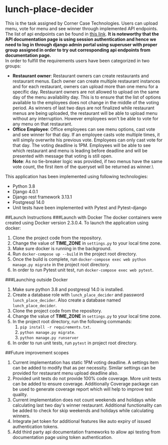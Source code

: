 # lunch-place-decider
This is the task assigned by Corner Case Technologies. Users can upload menu, vote for menu and see winner through 
implemented API endpoints. The list of api endpoints can be found in [this link](http://127.0.0.1:8000/api-docs/). 
**It is noteworthy that the API documentation page is using session authentication and hence we need to log in through 
django admin portal using superuser with proper group assigned in order to try out corresponding api endpoints from 
documentation page.**  
In order to fulfill the requirements users have been categorized in two groups: 
- **Restaurant owner**: Restaurant owners can create restaurants and restaurant menus. Each owner can create multiple 
restaurant instances and for each restaurant, owners can upload more than one menu for a specific day. Restaurant owners
are not allowed to upload  on the same day of the menu availability day. This is to ensure that the list of options 
available to the employees does not change in the middle of the voting period. As winners of last two days are not 
finalized while restaurant menus are being uploaded, the restaurant will be able to upload menu without any interruption.
However employees won't be able to vote for any menu on that restaurant. 
- **Office Employee**: Office employees can see menu options, cast vote and see winner for that day. If an employee
casts vote multiple times, it will simply overwrite his previous vote. Employees can only cast vote for that day. 
The voting deadline is 1PM. Employees will be able to see which restaurant and menu is leading before deadline and will
be presented with message that voting is still open.\
**Note**: As no tie-breaker logic was provided, if two menus have the same vote count, the first item of the queryset 
will be returned as winner.\

This application has been implemented using following technologies:
- Python 3.8
- Django 4.0.1
- Django rest framework 3.13.1
- Postgresql 14.0
- Unit tests have been implemented with Pytest and Pytest-django

##Launch Instructions
###Launch with Docker
The docker containers were created using Docker version 2.3.0.4. To launch the application 
using docker:
1. Clone the project code from the repository.
2. Change the value of **TIME_ZONE** in `settings.py` to your local time zone.
3. Make sure docker is running in the background.
4. Run ``docker-compose up --build`` in the project root directory.
5. Once the build is complete, run ``docker-compose exec web python manage.py migrate`` in
the project root directory.
6. In order to run Pytest unit test, run ``docker-compose exec web pytest``.

###Launching outside Docker
1. Make sure python 3.8 and postgresql 14.0 is installed.
2. Create a database role with ``lunch_place_decider`` and password ``lunch_place_decider``. 
Also create a database named `lunch_place_decider`.
3. Clone the project code from the repository.
4. Change the value of **TIME_ZONE** in `settings.py` to your local time zone.
5. In the project root directory, run the following commands:
    1. ``pip install -r requirements.txt``.
    2. ``python manage.py migrate``.
    3. ``python manage.py runserver``
6. In order to run unit tests, run ``pytest`` in project root directory.

##Future improvement scopes
1. Current implementation has static 1PM voting deadline. A settings item can be added to modify that as per necessity.
Similar settings can be provided for restaurant menu upload deadline also.
2. Provided unit tests do not provide 100% code coverage. More unit tests can be added to ensure coverage. Additionally
Coverage package can be used to generate coverage report which will help to improve test quality.
3. Current implementation does not count weekends and holidays while calculating last two day's winner restaurant. 
Additional functionality can be added to check for skip weekends and holidays while calculating winners.
4. Integrate jwt token for additional features like auto expiry of issued authentication tokens.
5. Add third party api documentation frameworks to allow api testing from documentation page using token authentication.

 